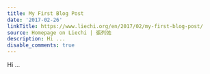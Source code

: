 ```yaml
---
title: My First Blog Post
date: '2017-02-26'
linkTitle: https://www.liechi.org/en/2017/02/my-first-blog-post/
source: Homepage on Liechi | 張列弛
description: Hi ...
disable_comments: true
---
```

Hi ...